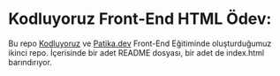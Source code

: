 # Kodluyoruz Front-End HTML Ödev:

Bu repo [Kodluyoruz](https://www.kodluyoruz.org) ve [Patika.dev](https://www.patika.dev/) Front-End Eğitiminde oluşturduğumuz ikinci repo. İçerisinde bir adet README dosyası, bir adet de index.html barındırıyor.